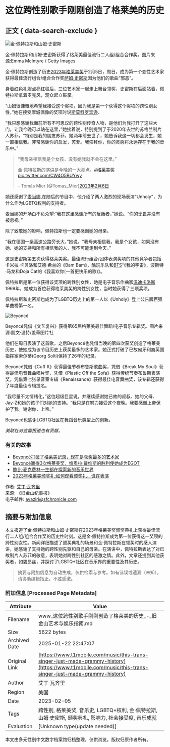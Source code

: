 # 这位跨性别歌手刚刚创造了格莱美的历史

## 正文 { data-search-exclude }


![金·佩特拉斯和山姆·史密斯](https://s3.amazonaws.com/sfc-datebook-wordpress/wp-content/uploads/sites/2/2023/02/MER857f49a1543cfb3100a170b418fd2_grammys0205-1024x682.jpg)

金·佩特拉斯和山姆·史密斯获得了格莱美最佳流行二人组/组合合作奖。图片来源:Emma McIntyre / Getty Images

金·佩特拉斯创造了历史[2023年格莱美奖](https://www.t1mobile.com/music/grammys-2023-how-to-watch-the-awards-show-and-whos-performing)于2月5日，周日，成为第一个变性艺术家获得最佳流行组合/组合合作奖[萨姆·史密斯](https://www.sfchronicle.com/music/article/Music-Sam-Smith-melts-hearts-in-Oakland-5788848.php)因为他们的歌曲“邪恶”。

身着红色礼服点亮红毯后，三位艺术家一起走上舞台领奖，史密斯在后面站着，佩特拉斯拿着麦克风，观众起立鼓掌。

“山姆很慷慨地希望我接受这个奖项，因为我是第一个获得这个奖项的跨性别女性，”她在接受摩城偶像的奖项时说[斯莫科罗宾逊](https://www.sfchronicle.com/music/popquiz/article/Q-A-With-Smokey-Robinson-2905783.php)．

“我只想感谢我面前所有不可思议的跨性别传奇人物，是他们为我打开了这些大门，让我今晚可以站在这里，”她接着说，特别提到了于2020年去世的苏格兰制片人苏菲。“特别是我的朋友苏菲，她两年前去世了，她告诉我这一切都会发生，她一直相信我。非常感谢你的启发，苏菲。我崇拜你，你的灵感将永远存在于我的音乐中。”

> “我母亲相信我是个女孩，没有她我就不会在这里。”
> 
> 金·佩特拉斯的演讲是今晚的一大亮点。[#格莱美奖](https://twitter.com/hashtag/Grammys?src=hash&ref_src=twsrc%5Etfw)[pic.twitter.com/CW4O5BUYwy](https://t.co/CW4O5BUYwy)
> 
> \- Tomás Mier (@Tomas\_Mier)[2023年2月6日](https://twitter.com/Tomas_Mier/status/1622418751907045378?ref_src=twsrc%5Etfw)

她还感谢了[麦当娜,](https://www.t1mobile.com/music/madonna-is-coming-to-s-f-heres-how-to-get-tickets-for-her-concert)在随后的节目中，他介绍了两人激烈的现场表演“Unholy”，为什么作为LGBTQ权利的支持者。

麦当娜的开场白不负众望:“我在这里感谢所有的反叛者，”她说。“你的无畏并没有被忽视。”

除了致敬她的影响，佩特拉斯也一定要感谢她的母亲。

“我在德国一条高速公路旁长大，”她说，“我母亲相信我，我是个女孩，如果没有她、她的支持和所有相信我的人，我不可能走到今天。”

这是史密斯第五次获得格莱美奖。最佳流行组合/团体表演奖项的其他竞争者包括卡米拉·卡贝洛和艾德·希兰的《Bam Bam》，酷玩乐队和[BTS](https://www.t1mobile.com/music/with-packed-bts-shows-and-bambam-joining-the-warriors-the-bay-area-has-become-a-k-pop-hot-spot)“《我的宇宙》，波斯特·马龙和Doja Cat的《我喜欢你(一首更快乐的歌)》。

佩特拉斯是第一位获得该奖项的跨性别女性，她是电子音乐作曲家[温迪卡洛斯](https://www.sfchronicle.com/entertainment/article/Plugged-In-to-the-Music-Pioneering-electronic-2974207.php)1969年，她成为首位获得格莱美奖的跨性别女性，当时她获得了三项奖项。

佩特拉斯和史密斯也成为了LGBTQ历史上的第一人以《Unholy》登上公告牌百强单曲榜第一名。

![Beyoncé](https://s3.amazonaws.com/sfc-datebook-wordpress/wp-content/uploads/sites/2/2023/02/MER4cd2be0004e228eabe5b993e4b35f_grammys_beyonce0205-1024x682.jpg)

Beyoncé凭借《文艺复兴》获得第65届格莱美最佳舞蹈/电子音乐专辑奖。图片来源:凯文·温特/盖蒂图片社

他们在周日表演了这首歌，之后Beyoncé也凭借当晚的第四次获奖创造了格莱美历史，使她成为该节目历史上获奖最多的艺术家。她正式打破了已故匈牙利裔英国指挥家索尔蒂(Georg Solti)保持了26年的纪录。

Beyoncé凭借《Cuff It》获得最佳节奏布鲁斯歌曲奖，凭借《Break My Soul》获得最佳电音舞曲唱片奖，凭借《Plastic Off the Sofa》获得传统节奏布鲁斯表演奖，凭借第七张录音室专辑《Renaissance》获得最佳电音舞曲奖，该专辑还获得了年度最佳专辑提名。

“我尽量不太情绪化，”这位超级巨星说，并继续感谢她已故的叔叔、她的父母、Jay-Z和她的孩子们对她的支持。“我只是在努力接受这个夜晚。我要感谢上帝保护了我。谢谢你，上帝。”

Beyoncé也感谢LGBTQ社区在舞蹈音乐类型上的创新。

_美联社对这篇报道也有贡献。_

### 有关的故事
- [Beyoncé打破了格莱美记录，现在是获奖最多的艺术家](https://www.t1mobile.com/music/beyonce-breaks-grammys-record-is-now-most-decorated-artist)
- [Beyoncé赢得3次格莱美奖，维奥拉·戴维斯的胜利使她成为EGOT](https://www.t1mobile.com/music/grammy-winner-viola-davis-makes-her-an-egot)
- [鲍比·麦克费林一生都在探索新的音乐世界](https://www.t1mobile.com/music/bobby-mcferrin-on-a-lifetime-of-breaking-into-new-musical-universes)
- [2023年格莱美颁奖礼:如何观看颁奖礼，谁在表演](https://www.t1mobile.com/event/classical/opera-san-jose-falstaff/)

作者: [艾丁·瓦齐里](https://www.sfchronicle.com/author/aidin-vaziri/)  
来源: 《旧金山纪事报》  
电子邮件: avaziri@sfchronicle.com  
<!-- tcd_original_link https://www.t1mobile.com/music/this-trans-singer-just-made-grammy-history -->


## 摘要与附加信息

<!-- tcd_abstract -->
本文报道了金·佩特拉斯和山姆·史密斯在2023年格莱美奖颁奖典礼上获得最佳流行二人组/组合合作奖的历史性时刻。这是金·佩特拉斯成为第一位获得这一奖项的跨性别女性。新闻详细描述了颁奖典礼的场景和金·佩特拉斯在领奖时的感人演讲，她感谢了支持她的跨性别先驱和自己的母亲。在演讲中，佩特拉斯表达了对已故制片人苏菲的敬意，表明她对跨性别社区的感激之情。此外，文章还提到其他获奖者，如碧昂丝，并探讨了LGBTQ+社区在音乐界的重要性及其历史。
<!-- tcd_abstract_end -->

> 摘要与附加信息为自动生成，仅供检索与参考。如有错误或遗漏（未知），请协助编辑指正，不胜感激。

### 附加信息 [Processed Page Metadata]

| Attribute       | Value                                  |
|-----------------|----------------------------------------|
| Filename        | www_这位跨性别歌手刚刚创造了格莱美的历史_-_旧金山艺​​术与娱乐指南.md                             |
| Size            | 5622 bytes                           |
| Archived Date   | 2025-01-22 22:47:07                             |
| Original Link   | [https://www.t1mobile.com/music/this-trans-singer-just-made-grammy-history](https://www.t1mobile.com/music/this-trans-singer-just-made-grammy-history)                       |
| Author          | 艾丁·瓦齐里                               |
| Region          | 美国                               |
| Date            | 2023-02-05                                 |
| Tags            | 跨性别, 格莱美奖, 音乐史, LGBTQ+权利, 金·佩特拉斯, 山姆·史密斯, 颁奖典礼, 影响力, 社会接受度, 音乐成就                                 |
| Evaluation            | [Unknown type(update needed)]                                 |
<!-- tcd_table_end -->

本文由多元性别中文数字档案馆归档整理，仅供浏览。版权归原作者所有。

